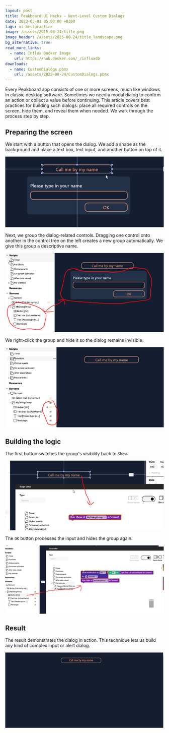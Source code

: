 ```yaml
---
layout: post
title: Peakboard UI Hacks - Next-Level Custom Dialogs
date: 2023-03-01 05:00:00 +0300
tags: ui bestpractice
image: /assets/2025-08-24/title.png
image_header: /assets/2025-08-24/title_landscape.png
bg_alternative: true
read_more_links:
  - name: Influx Docker Image
    url: https://hub.docker.com/_/influxdb
downloads:
  - name: CustomDialogs.pbmx
    url: /assets/2025-08-24/CustomDialogs.pbmx
---
```

Every Peakboard app consists of one or more screens, much like windows in classic desktop software. Sometimes we need a modal dialog to confirm an action or collect a value before continuing.
This article covers best practices for building such dialogs: place all required controls on the screen, hide them, and reveal them when needed. We walk through the process step by step.

## Preparing the screen

We start with a button that opens the dialog. We add a shape as the background and place a text box, text input, and another button on top of it.

![image](/assets/2025-08-24/010.png)

Next, we group the dialog-related controls. Dragging one control onto another in the control tree on the left creates a new group automatically. We give this group a descriptive name.

![image](/assets/2025-08-24/020.png)

We right-click the group and hide it so the dialog remains invisible.

![image](/assets/2025-08-24/030.png)

## Building the logic

The first button switches the group's visibility back to `Show`.

![image](/assets/2025-08-24/040.png)

The `OK` button processes the input and hides the group again.

![image](/assets/2025-08-24/050.png)

## Result

The result demonstrates the dialog in action. This technique lets us build any kind of complex input or alert dialog.

![image](/assets/2025-08-24/result.gif)
